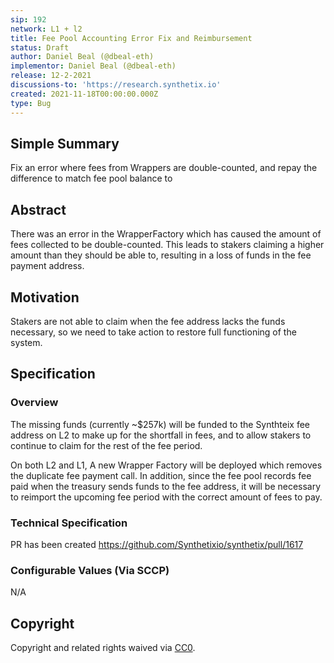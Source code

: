 ```yaml
---
sip: 192
network: L1 + l2
title: Fee Pool Accounting Error Fix and Reimbursement
status: Draft
author: Daniel Beal (@dbeal-eth)
implementor: Daniel Beal (@dbeal-eth)
release: 12-2-2021
discussions-to: 'https://research.synthetix.io'
created: 2021-11-18T00:00:00.000Z
type: Bug
---
```


## Simple Summary

Fix an error where fees from Wrappers are double-counted, and repay the difference to match fee pool balance to 

## Abstract

<!--A short (~200 word) description of the proposed change, the abstract should clearly describe the proposed change. This is what *will* be done if the SIP is implemented, not *why* it should be done or *how* it will be done. If the SIP proposes deploying a new contract, write, "We propose to deploy a new contract that will do x".-->

There was an error in the WrapperFactory which has caused the amount of fees collected to be double-counted. This leads to stakers claiming a higher amount
than they should be able to, resulting in a loss of funds in the fee payment address. 

## Motivation

<!--This is the problem statement. This is the *why* of the SIP. It should clearly explain *why* the current state of the protocol is inadequate.  It is critical that you explain *why* the change is needed, if the SIP proposes changing how something is calculated, you must address *why* the current calculation is inaccurate or wrong. This is not the place to describe how the SIP will address the issue!-->

Stakers are not able to claim when the fee address lacks the funds necessary, so we need to take action to restore full functioning of the system.

## Specification

<!--The specification should describe the syntax and semantics of any new feature, there are five sections
1. Overview
2. Rationale
3. Technical Specification
4. Test Cases
5. Configurable Values
-->

### Overview

The missing funds (currently ~$257k) will be funded to the Synthteix fee address on L2 to make up for the shortfall in fees, and to allow stakers to continue
to claim for the rest of the fee period.

On both L2 and L1, A new Wrapper Factory will be deployed which removes the duplicate fee payment call. In addition, since the fee pool records fee paid when the treasury
sends funds to the fee address, it will be necessary to reimport the upcoming fee period with the correct amount of fees to pay.

### Technical Specification

PR has been created https://github.com/Synthetixio/synthetix/pull/1617

### Configurable Values (Via SCCP)

<!--Please list all values configurable via SCCP under this implementation.-->

N/A

## Copyright

Copyright and related rights waived via [CC0](https://creativecommons.org/publicdomain/zero/1.0/).
